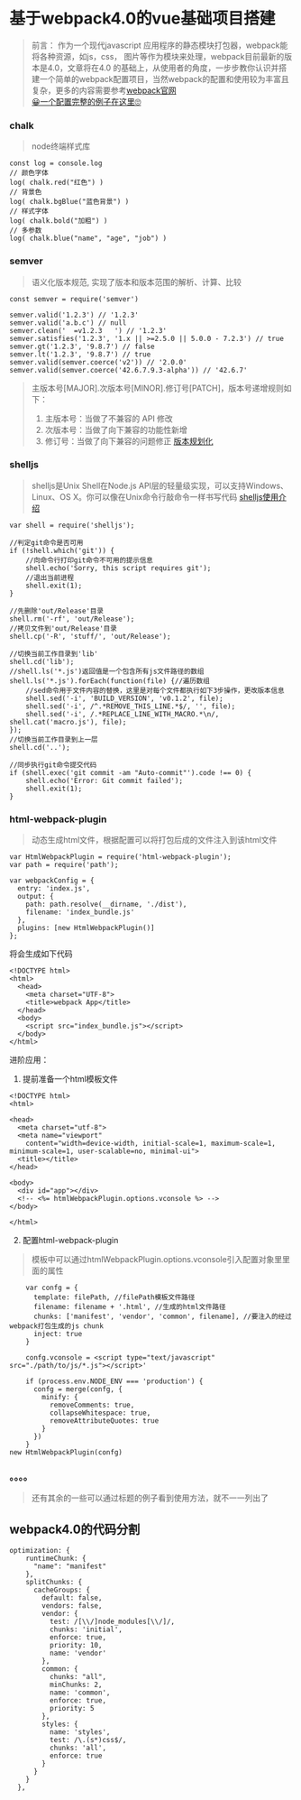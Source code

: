 # 基于webpack4.0的vue基础项目搭建
>前言： 作为一个现代javascript 应用程序的静态模块打包器，webpack能将各种资源，如js，css， 图片等作为模块来处理，webpack目前最新的版本是4.0，文章将在4.0 的基础上，从使用者的角度，一步步教你认识并搭建一个简单的webpack配置项目，当然webpack的配置和使用较为丰富且复杂，更多的内容需要参考[webpack官网](https://www.webpackjs.com/)  
>[😀一个配置完整的例子在这里🙄](https://github.com/nb-l/vueBase)

### chalk
>node终端样式库
```
const log = console.log
// 颜色字体
log( chalk.red("红色") ) 
// 背景色
log( chalk.bgBlue("蓝色背景") )  
// 样式字体
log( chalk.bold("加粗") )
// 多参数
log( chalk.blue("name", "age", "job") )
```
### semver
>语义化版本规范, 实现了版本和版本范围的解析、计算、比较
```
const semver = require('semver')
 
semver.valid('1.2.3') // '1.2.3'
semver.valid('a.b.c') // null
semver.clean('  =v1.2.3   ') // '1.2.3'
semver.satisfies('1.2.3', '1.x || >=2.5.0 || 5.0.0 - 7.2.3') // true
semver.gt('1.2.3', '9.8.7') // false
semver.lt('1.2.3', '9.8.7') // true
semver.valid(semver.coerce('v2')) // '2.0.0'
semver.valid(semver.coerce('42.6.7.9.3-alpha')) // '42.6.7'
```
>主版本号[MAJOR].次版本号[MINOR].修订号[PATCH]，版本号递增规则如下：
>1. 主版本号：当做了不兼容的 API 修改
>2. 次版本号：当做了向下兼容的功能性新增
>3. 修订号：当做了向下兼容的问题修正
>[版本规划化](https://www.jianshu.com/p/a7490344044f)
### shelljs
>shelljs是Unix Shell在Node.js API层的轻量级实现，可以支持Windows、Linux、OS X。你可以像在Unix命令行敲命令一样书写代码 [shelljs使用介绍](https://www.kancloud.cn/outsider/clitool/313191#exec_59)
```
var shell = require('shelljs');

//判定git命令是否可用
if (!shell.which('git')) {
	//向命令行打印git命令不可用的提示信息
    shell.echo('Sorry, this script requires git');
    //退出当前进程
    shell.exit(1);
}

//先删除'out/Release'目录
shell.rm('-rf', 'out/Release');
//拷贝文件到'out/Release'目录
shell.cp('-R', 'stuff/', 'out/Release');

//切换当前工作目录到'lib'
shell.cd('lib');
//shell.ls('*.js')返回值是一个包含所有js文件路径的数组
shell.ls('*.js').forEach(function(file) {//遍历数组
	//sed命令用于文件内容的替换，这里是对每个文件都执行如下3步操作，更改版本信息
    shell.sed('-i', 'BUILD_VERSION', 'v0.1.2', file);
    shell.sed('-i', /^.*REMOVE_THIS_LINE.*$/, '', file);
    shell.sed('-i', /.*REPLACE_LINE_WITH_MACRO.*\n/, shell.cat('macro.js'), file);
});
//切换当前工作目录到上一层
shell.cd('..');

//同步执行git命令提交代码
if (shell.exec('git commit -am "Auto-commit"').code !== 0) {
    shell.echo('Error: Git commit failed');
    shell.exit(1);
}
```

### html-webpack-plugin
>动态生成html文件，根据配置可以将打包后成的文件注入到该html文件
```
var HtmlWebpackPlugin = require('html-webpack-plugin');
var path = require('path');

var webpackConfig = {
  entry: 'index.js',
  output: {
    path: path.resolve(__dirname, './dist'),
    filename: 'index_bundle.js'
  },
  plugins: [new HtmlWebpackPlugin()]
};
```
将会生成如下代码
```
<!DOCTYPE html>
<html>
  <head>
    <meta charset="UTF-8">
    <title>webpack App</title>
  </head>
  <body>
    <script src="index_bundle.js"></script>
  </body>
</html>
```
进阶应用：
1. 提前准备一个html模板文件
```
<!DOCTYPE html>
<html>

<head>
  <meta charset="utf-8">
  <meta name="viewport"
    content="width=device-width, initial-scale=1, maximum-scale=1, minimum-scale=1, user-scalable=no, minimal-ui">
  <title></title>
</head>

<body>
  <div id="app"></div>
  <!-- <%= htmlWebpackPlugin.options.vconsole %> -->
</body>

</html>
```

2. 配置html-webpack-plugin
>模板中可以通过htmlWebpackPlugin.options.vconsole引入配置对象里里面的属性
```
	var confg = {
      template: filePath, //filePath模板文件路径
      filename: filename + '.html', //生成的html文件路径
      chunks: ['manifest', 'vendor', 'common', filename], //要注入的经过webpack打包生成的js chunk
      inject: true
    }

    confg.vconsole = <script type="text/javascript" src="./path/to/js/*.js"></script>'

    if (process.env.NODE_ENV === 'production') {
      confg = merge(confg, {
        minify: {
          removeComments: true,
          collapseWhitespace: true,
          removeAttributeQuotes: true
        }
      })
    }
new HtmlWebpackPlugin(confg)
```
### 。。。。
> 还有其余的一些可以通过标题的例子看到使用方法，就不一一列出了
## webpack4.0的代码分割
```
optimization: {
    runtimeChunk: {
      "name": "manifest"
    },
    splitChunks: {
      cacheGroups: {
        default: false,
        vendors: false,
        vendor: {
          test: /[\\/]node_modules[\\/]/,
          chunks: 'initial',
          enforce: true,
          priority: 10,
          name: 'vendor'
        },
        common: {
          chunks: "all",
          minChunks: 2,
          name: 'common',
          enforce: true,
          priority: 5
        },
        styles: {
          name: 'styles',
          test: /\.(s*)css$/,
          chunks: 'all',
          enforce: true
        }
      }
    }
  },
```



